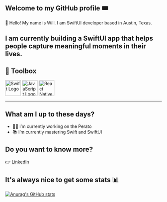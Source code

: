## Welcome to my GitHub profile 🎟

👋 Hello! My name is Will. I am SwiftUI developer based in Austin, Texas. 

I am currently building a SwiftUI app that helps people capture meaningful moments in their lives.
---

## 🧰 Toolbox

<img src="https://cdn.worldvectorlogo.com/logos/swift-15.svg" alt="Swift Logo" width="50" height="50" display="inline-block" margin="30"/> 
<img src="https://cdn.worldvectorlogo.com/logos/logo-javascript.svg" alt="JavaScript Logo" width="50" height="50" display="inline-block" margin="30"/> 
<img src="https://cdn.worldvectorlogo.com/logos/react-native-1.svg" alt="React Native Logo" width="50" height="50" display="inline-block" margin="30"/> 

---



## What am I up to these days?

- 🧑‍💻  I’m currently working on the Perato
- 📚  I’m currently mastering Swift and SwiftUI


## Do you want to know more?

👉 [LinkedIn](https://www.linkedin.com/in/williamsukonik/)


## It's always nice to get some stats 📊

[![Anurag's GitHub stats](https://github-readme-stats.vercel.app/api?username=wms8463&theme=tokyonight&show_icons=true)](https://github.com/anuraghazra/github-readme-stats)

